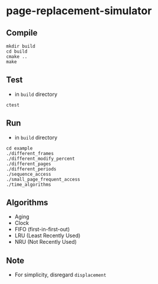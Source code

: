 # page-replacement-simulator

## Compile

```shell
mkdir build
cd build
cmake ..
make
```

## Test
- in `build` directory
```shell
ctest
```

## Run
- in `build` directory
```shell
cd example
./different_frames
./different_modify_percent
./different_pages
./different_periods
./sequence_access
./small_page_frequent_access
./time_algorithms
```

## Algorithms
- Aging
- Clock
- FIFO (first-in-first-out)
- LRU (Least Recently Used)
- NRU (Not Recently Used)


## Note
- For simplicity, disregard `displacement`